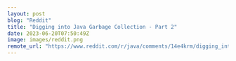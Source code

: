 ```yaml
---
layout: post
blog: "Reddit"
title: "Digging into Java Garbage Collection - Part 2"
date: 2023-06-20T07:50:49Z
image: images/reddit.png
remote_url: "https://www.reddit.com/r/java/comments/14e4krm/digging_into_java_garbage_collection_part_2/"
---
```

